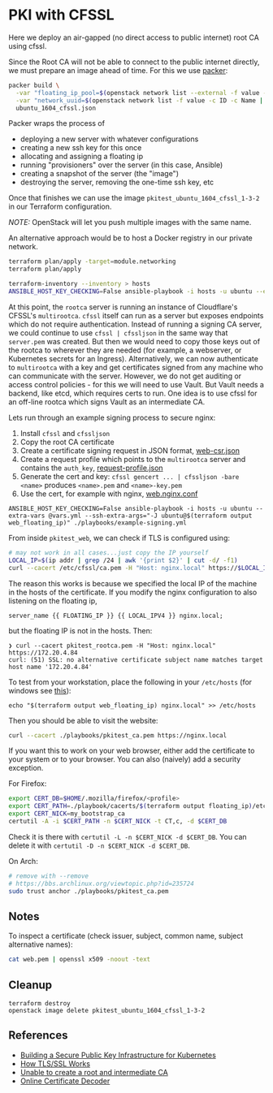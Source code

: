 # PKI with CFSSL

Here we deploy an air-gapped (no direct access to public internet) root CA
using cfssl.

Since the Root CA will not be able to connect to the public internet directly,
we must prepare an image ahead of time. For this we use [packer][packer-io]:

[packer-io]: https://www.packer.io/

```bash
packer build \
  -var "floating_ip_pool=$(openstack network list --external -f value -c Name)" \
  -var "network_uuid=$(openstack network list -f value -c ID -c Name | grep mylan | awk '{print $1}')" \
  ubuntu_1604_cfssl.json
```

Packer wraps the process of

- deploying a new server with whatever configurations
- creating a new ssh key for this once
- allocating and assigning a floating ip
- running "provisioners" over the server (in this case, Ansible)
- creating a snapshot of the server (the "image")
- destroying the server, removing the one-time ssh key, etc

Once that finishes we can use the image `pkitest_ubuntu_1604_cfssl_1-3-2` in
our Terraform configuration.

*NOTE:* OpenStack will let you push multiple images with the same name.

An alternative approach would be to host a Docker registry in our private
network.

```bash
terraform plan/apply -target=module.networking
terraform plan/apply

terraform-inventory --inventory > hosts
ANSIBLE_HOST_KEY_CHECKING=False ansible-playbook -i hosts -u ubuntu --extra-vars @vars.yml --ssh-extra-args="-J ubuntu@$(terraform output web_floating_ip)" ./playbooks/initialize-rootca.yml
```

At this point, the `rootca` server is running an instance of Cloudflare's
CFSSL's `multirootca`. `cfssl` itself can run as a server but exposes endpoints
which do not require authentication. Instead of running a signing CA server, we
could continue to use `cfssl | cfssljson` in the same way that `server.pem` was
created. But then we would need to copy those keys out of the rootca to
wherever they are needed (for example, a webserver, or Kubernetes secrets for
an Ingress).  Alternatively, we can now authenticate to `multirootca` with a
key and get certificates signed from any machine who can communicate with the
server.  However, we do not get auditing or access control policies - for this
we will need to use Vault. But Vault needs a backend, like etcd, which requires
certs to run. One idea is to use cfssl for an off-line rootca which signs Vault
as an intermediate CA.

Lets run through an example signing process to secure nginx:

1. Install `cfssl` and `cfssljson`
2. Copy the root CA certificate
3. Create a certificate signing request in JSON format, [web-csr.json](./playbooks/web-csr.json)
4. Create a request profile which points to the `multirootca` server and contains the `auth_key`, [request-profile.json](./playbooks/request-profile.json)
5. Generate the cert and key: `cfssl gencert ... | cfssljson -bare <name>` produces `<name>.pem` and `<name>-key.pem`
6. Use the cert, for example with nginx, [web.nginx.conf](./playbooks/web.nginx.conf)

```
ANSIBLE_HOST_KEY_CHECKING=False ansible-playbook -i hosts -u ubuntu --extra-vars @vars.yml --ssh-extra-args="-J ubuntu@$(terraform output web_floating_ip)" ./playbooks/example-signing.yml
```

From inside `pkitest_web`, we can check if TLS is configured using:

```bash
# may not work in all cases...just copy the IP yourself
LOCAL_IP=$(ip addr | grep /24 | awk '{print $2}' | cut -d/ -f1)
curl --cacert /etc/cfssl/ca.pem -H "Host: nginx.local" https://$LOCAL_IP
```

The reason this works is because we specified the local IP of the machine in
the hosts of the certificate. If you modify the nginx configuration to also
listening on the floating ip,

```
server_name {{ FLOATING_IP }} {{ LOCAL_IPV4 }} nginx.local;
```

but the floating IP is not in the hosts. Then:

```
❯ curl --cacert pkitest_rootca.pem -H "Host: nginx.local" https://172.20.4.84
curl: (51) SSL: no alternative certificate subject name matches target host name '172.20.4.84'
```

To test from your workstation, place the following in your `/etc/hosts` (for windows see [this](https://gist.github.com/zenorocha/18b10a14b2deb214dc4ce43a2d2e2992)):

```
echo "$(terraform output web_floating_ip) nginx.local" >> /etc/hosts
```

Then you should be able to visit the website:

```bash
curl --cacert ./playbooks/pkitest_ca.pem https://nginx.local
```

If you want this to work on your web browser, either add the certificate to
your system or to your browser. You can also (naively) add a security exception.

For Firefox:

```bash
export CERT_DB=$HOME/.mozilla/firefox/<profile>
export CERT_PATH=./playbook/cacerts/$(terraform output floating_ip)/etc/cfssl/ca.pem
export CERT_NICK=my_bootstrap_ca
certutil -A -i $CERT_PATH -n $CERT_NICK -t CT,c, -d $CERT_DB
```

Check it is there with `certutil -L -n $CERT_NICK -d $CERT_DB`. You can
delete it with `certutil -D -n $CERT_NICK -d $CERT_DB`.

On Arch:

```bash
# remove with --remove
# https://bbs.archlinux.org/viewtopic.php?id=235724
sudo trust anchor ./playbooks/pkitest_ca.pem
```

## Notes

To inspect a certificate (check issuer, subject, common name, subject alternative names):

```bash
cat web.pem | openssl x509 -noout -text
```

## Cleanup

```
terraform destroy
openstack image delete pkitest_ubuntu_1604_cfssl_1-3-2
```

## References

- [Building a Secure Public Key Infrastructure for Kubernetes](https://www.mikenewswanger.com/posts/2018/kubernetes-pki/)
- [How TLS/SSL Works](https://github.com/hashicorp/terraform-aws-vault/tree/master/modules/private-tls-cert#background)
- [Unable to create a root and intermediate CA](https://github.com/cloudflare/cfssl/issues/652)
- [Online Certificate Decoder](https://www.sslshopper.com/certificate-decoder.html)
